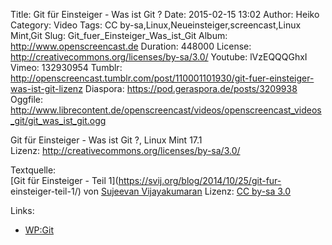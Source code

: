 Title: Git für Einsteiger - Was ist Git ?
Date: 2015-02-15 13:02
Author: Heiko
Category: Video
Tags: CC by-sa,Linux,Neueinsteiger,screencast,Linux Mint,Git
Slug: Git_fuer_Einsteiger_Was_ist_Git
Album: http://www.openscreencast.de
Duration: 448000
License: http://creativecommons.org/licenses/by-sa/3.0/
Youtube: lVzEQQQGhxI
Vimeo: 132930954
Tumblr: http://openscreencast.tumblr.com/post/110001101930/git-fuer-einsteiger-was-ist-git-lizenz
Diaspora: https://pod.geraspora.de/posts/3209938
Oggfile: http://www.librecontent.de/openscreencast/videos/openscreencast_videos_git/git_was_ist_git.ogg

Git für Einsteiger - Was ist Git ?, Linux Mint 17.1  
Lizenz: <http://creativecommons.org/licenses/by-sa/3.0/>  
  
Textquelle:  
[Git für Einsteiger - Teil 1](https://svij.org/blog/2014/10/25/git-fur-
einsteiger-teil-1/) von [Sujeevan Vijayakumaran](http://svij.org/) Lizenz: [CC
by-sa 3.0](http://creativecommons.org/licenses/by-sa/3.0/)

Links:

  * [WP:Git](http://de.wikipedia.org/wiki/Git "Link zu wikipedia.org/" )

